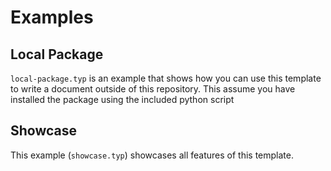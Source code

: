 # Examples

## Local Package

`local-package.typ` is an example that shows how you can use this template to write a document outside of this repository.
This assume you have installed the package using the included python script

## Showcase

This example (`showcase.typ`) showcases all features of this template.
